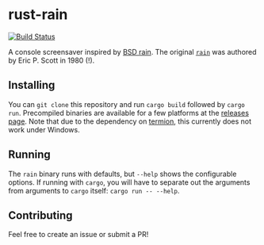 # rust-rain
[![Build Status](https://travis-ci.org/wickedchicken/rust-rain.svg?branch=master)](https://travis-ci.org/wickedchicken/rust-rain)

A console screensaver inspired by
[BSD rain](https://github.com/NetBSD/src/blob/trunk/games/rain/rain.c). The original
[`rain`](https://github.com/NetBSD/src/blob/trunk/games/rain/rain.c) was authored by
Eric P. Scott in 1980 (!).

## Installing

You can `git clone` this repository and run `cargo build` followed by `cargo run`.
Precompiled binaries are available for a few platforms at the
[releases page](https://github.com/wickedchicken/rust-rain/releases). Note that due to the
dependency on [termion](https://github.com/redox-os/termion), this currently does not work
under Windows.

## Running

The `rain` binary runs with defaults, but `--help` shows the configurable options. If
running with `cargo`, you will have to separate out the arguments from arguments to
`cargo` itself: `cargo run -- --help`.

## Contributing

Feel free to create an issue or submit a PR!
